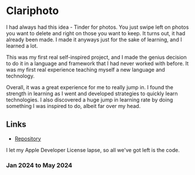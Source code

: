 # Clariphoto

I had always had this idea - Tinder for photos. You just swipe left on photos you want to delete and right on those you want to keep. It turns out, it had already been made. I made it anyways just for the sake of learning, and I learned a lot.

This was my first real self-inspired project, and I made the genius decision to do it in a language and framework that I had never worked with before. It was my first real experience teaching myself a new language and technology. 

Overall, it was a great experience for me to really jump in. I found the strength in learning as I went and developed strategies to quickly learn technologies. I also discovered a huge jump in learning rate by doing something I was inspired to do, albeit far over my head.

## Links
- [Repository](https://github.com/gpossst/photo-app)

I let my Apple Developer License lapse, so all we've got left is the code.

###  Jan 2024 to May 2024